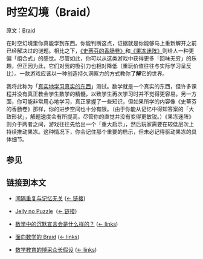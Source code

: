 # 时空幻境（Braid）

原文：[Braid](https://wiki.issarice.com/wiki/Braid)

在时空幻境里你真能学到东西。你能判断这点，证据就是你能够马上重新解开之前已经解决过的谜题。相比之下，[《史蒂芬的香肠卷》](https://wiki.issarice.com/index.php?title=Stephen%27s_Sausage_Roll&action=edit&redlink=1)和[《果冻迷阵》](https://wiki.issarice.com/wiki/Jelly_no_Puzzle)则给人一种更偏「组合式」的感觉。尽管如此，你可以从这类游戏中获得更多「回味无穷」的乐趣，但正因为此，它们对我的吸引力也相对降低（重玩价值往往与实际学习呈反比）。一款游戏应该以一种创造持久洞察力的方式教你**了解**它的世界。

我将此称为「[真实地学习真实的东西](https://wiki.issarice.com/index.php?title=Actually_learning_actual_things&action=edit&redlink=1)」测试。数学就是一个真实的东西，但许多课程并没有真正教会学生数学的精髓，以致学生再次学习时并不觉得更容易。另一方面，你可能非常用心地学习，真正掌握了一些知识，但如果所学的内容像《史蒂芬的香肠卷》那样，你的进步空间也十分有限。（由于你能从记忆中得知答案的「大致形状」，解题速度会有所提高，尽管你的直觉并没有变得更敏锐。）《果冻迷阵》则介于两者之间，游戏往往先给出一个「重大启示」，然后玩家需要在较低层次上持续推动果冻。这种情况下，你会记住那个重要的启示，但未必记得驱动果冻的具体细节。

## 参见

## 链接到本文

* [间隔重复与记忆无关](https://wiki.issarice.com/wiki/Spaced_repetition_is_not_about_memorization) ‎ ([← 链接](https://wiki.issarice.com/index.php?title=Special:WhatLinksHere&target=Spaced+repetition+is+not+about+memorization))

* [Jelly no Puzzle](https://wiki.issarice.com/wiki/Jelly_no_Puzzle) ‎ ([← 链接](https://wiki.issarice.com/index.php?title=Special:WhatLinksHere&target=Jelly+no+Puzzle))

* [数学中的沉默宣言会是什么样的？](https://wiki.issarice.com/wiki/What_would_a_vow_of_silence_look_like_for_math%3F) ([← links](https://wiki.issarice.com/index.php?title=Special:WhatLinksHere&target=What+would+a+vow+of+silence+look+like+for+math%3F))

* [面向数学的 Braid](https://wiki.issarice.com/wiki/Braid_for_math)‎ ([← links](https://wiki.issarice.com/index.php?title=Special:WhatLinksHere&target=Braid+for+math))

* [数学教育的博采众长假设](https://wiki.issarice.com/wiki/Potpourri_hypothesis_for_math_education) ‎ ([← links](https://wiki.issarice.com/index.php?title=Special:WhatLinksHere&target=Potpourri+hypothesis+for+math+education))